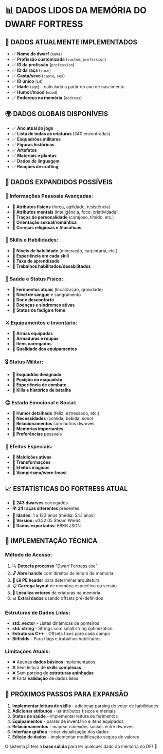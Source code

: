 📊 **DADOS LIDOS DA MEMÓRIA DO DWARF FORTRESS**
================================================================

## 🎯 **DADOS ATUALMENTE IMPLEMENTADOS**
- ✅ **Nome do dwarf** (`name`)
- ✅ **Profissão customizada** (`custom_profession`) 
- ✅ **ID da profissão** (`profession`)
- ✅ **ID da raça** (`race`) 
- ✅ **Casta/sexo** (`caste`, `sex`)
- ✅ **ID único** (`id`)
- ✅ **Idade** (`age`) - calculada a partir do ano de nascimento
- ✅ **Humor/mood** (`mood`)
- ✅ **Endereço na memória** (`address`)

## 🌍 **DADOS GLOBAIS DISPONÍVEIS**
- ✅ **Ano atual do jogo**
- ✅ **Lista de todas as criaturas** (340 encontradas)
- ✅ **Esquadrões militares**
- ✅ **Figuras históricas**
- ✅ **Artefatos**
- ✅ **Materiais e plantas**
- ✅ **Dados de linguagem**
- ✅ **Reações de crafting**

## 🚀 **DADOS EXPANDIDOS POSSÍVEIS**

### 👤 **Informações Pessoais Avançadas:**
- 🔹 **Atributos físicos** (força, agilidade, resistência)
- 🔹 **Atributos mentais** (inteligência, foco, criatividade)
- 🔹 **Traços de personalidade** (corajoso, tímido, etc.)
- 🔹 **Orientação sexual/romântica**
- 🔹 **Crenças religiosas e filosóficas**

### 🎯 **Skills e Habilidades:**
- 🔹 **Níveis de habilidade** (mineração, carpintaria, etc.)
- 🔹 **Experiência em cada skill**
- 🔹 **Taxa de aprendizado**
- 🔹 **Trabalhos habilitados/desabilitados**

### 🏥 **Saúde e Status Físico:**
- 🔹 **Ferimentos atuais** (localização, gravidade)
- 🔹 **Nível de sangue** e sangramento
- 🔹 **Dor e desconforto**
- 🔹 **Doenças e síndromes ativas**
- 🔹 **Status de fadiga e fome**

### ⚔️ **Equipamentos e Inventário:**
- 🔹 **Armas equipadas**
- 🔹 **Armaduras e roupas**
- 🔹 **Itens carregados**
- 🔹 **Qualidade dos equipamentos**

### 🎖️ **Status Militar:**
- 🔹 **Esquadrão designado**
- 🔹 **Posição no esquadrão**
- 🔹 **Experiência de combate**
- 🔹 **Kills e histórico de batalha**

### 😊 **Estado Emocional e Social:**
- 🔹 **Humor detalhado** (feliz, estressado, etc.)
- 🔹 **Necessidades** (comida, bebida, sono)
- 🔹 **Relacionamentos** com outros dwarves
- 🔹 **Memórias importantes**
- 🔹 **Preferências** pessoais

### 🔮 **Efeitos Especiais:**
- 🔹 **Maldições ativas**
- 🔹 **Transformações**
- 🔹 **Efeitos mágicos**
- 🔹 **Vampirismo/were-beast**

## 📈 **ESTATÍSTICAS DO FORTRESS ATUAL**
- 👥 **243 dwarves** carregados
- 🌍 **24 raças diferentes** presentes
- 📅 **Idades:** 1 a 123 anos (média: 54.1 anos)
- 🎯 **Version:** v0.52.05 Steam Win64
- 💾 **Dados exportados:** 68KB JSON

## 🔧 **IMPLEMENTAÇÃO TÉCNICA**

### **Método de Acesso:**
1. 🔍 **Detecta processo** "Dwarf Fortress.exe"
2. 🔓 **Abre handle** com direitos de leitura de memória
3. 📖 **Lê PE header** para determinar arquitetura
4. 📋 **Carrega layout** de memória específico da versão
5. 🎯 **Localiza vetores** de criaturas na memória
6. 📊 **Extrai dados** usando offsets pré-definidos

### **Estruturas de Dados Lidas:**
- **std::vector** - Listas dinâmicas de ponteiros
- **std::string** - Strings com small string optimization
- **Estruturas C++** - Offsets fixos para cada campo
- **Bitfields** - Para flags e trabalhos habilitados

### **Limitações Atuais:**
- ❌ Apenas **dados básicos** implementados
- ❌ Sem leitura de **skills complexas**
- ❌ Sem parsing de **estruturas aninhadas**
- ❌ Falta **validação** de dados lidos

## 🎯 **PRÓXIMOS PASSOS PARA EXPANSÃO**

1. **Implementar leitura de skills** - adicionar parsing do vetor de habilidades
2. **Adicionar atributos** - ler atributos físicos e mentais
3. **Status de saúde** - implementar leitura de ferimentos
4. **Equipamentos** - parser de inventário e itens equipados
5. **Relacionamentos** - mapear conexões sociais entre dwarves
6. **Interface gráfica** - criar visualização dos dados
7. **Edição de dados** - implementar modificação segura de valores

O sistema já tem a **base sólida** para ler qualquer dado da memória do DF! 🎉